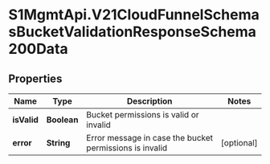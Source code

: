 # S1MgmtApi.V21CloudFunnelSchemasBucketValidationResponseSchema200Data

## Properties
Name | Type | Description | Notes
------------ | ------------- | ------------- | -------------
**isValid** | **Boolean** | Bucket permissions is valid or invalid | 
**error** | **String** | Error message in case the bucket permissions is invalid | [optional] 


